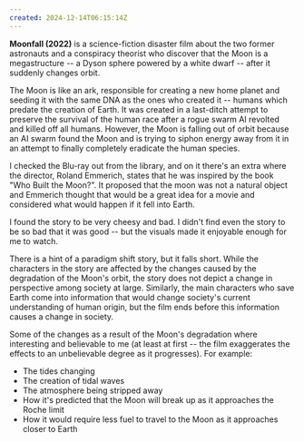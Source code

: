 ```yaml
---
created: 2024-12-14T06:15:14Z
---
```


**Moonfall (2022)** is a science-fiction disaster film about the two former astronauts and a conspiracy theorist who discover that the Moon is a megastructure -- a Dyson sphere powered by a white dwarf -- after it suddenly changes orbit.

The Moon is like an ark, responsible for creating a new home planet and seeding it with the same DNA as the ones who created it -- humans which predate the creation of Earth. It was created in a last-ditch attempt to preserve the survival of the human race after a rogue swarm AI revolted and killed off all humans. However, the Moon is falling out of orbit because an AI swarm found the Moon and is trying to siphon energy away from it in an attempt to finally completely eradicate the human species.

I checked the Blu-ray out from the library, and on it there's an extra where the director, Roland Emmerich, states that he was inspired by the book "Who Built the Moon?". It proposed that the moon was not a natural object and Emmerich thought that would be a great idea for a movie and considered what would happen if it fell into Earth.

I found the story to be very cheesy and bad. I didn't find even the story to be so bad that it was good -- but the visuals made it enjoyable enough for me to watch.

There is a hint of a paradigm shift story, but it falls short. While the characters in the story are affected by the changes caused by the degradation of the Moon's orbit, the story does not depict a change in perspective among society at large. Similarly, the main characters who save Earth come into information that would change society's current understanding of human origin, but the film ends before this information causes a change in society.

Some of the changes as a result of the Moon's degradation where interesting and believable to me (at least at first -- the film exaggerates the effects to an unbelievable degree as it progresses). For example:
- The tides changing
- The creation of tidal waves
- The atmosphere being stripped away
- How it's predicted that the Moon will break up as it approaches the Roche limit
- How it would require less fuel to travel to the Moon as it approaches closer to Earth
